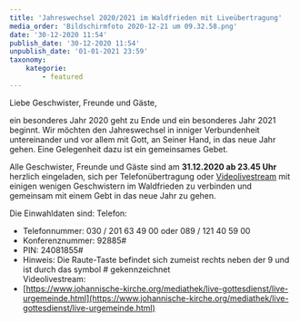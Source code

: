```yaml
---
title: 'Jahreswechsel 2020/2021 im Waldfrieden mit Liveübertragung'
media_order: 'Bildschirmfoto 2020-12-21 um 09.32.58.png'
date: '30-12-2020 11:54'
publish_date: '30-12-2020 11:54'
unpublish_date: '01-01-2021 23:59'
taxonomy:
    kategorie:
        - featured
---
```


Liebe Geschwister, Freunde und Gäste,

ein besonderes Jahr 2020 geht zu Ende und ein besonderes Jahr 2021 beginnt. Wir möchten den Jahreswechsel in inniger Verbundenheit untereinander und vor allem mit Gott, an Seiner Hand, in das neue Jahr gehen. Eine Gelegenheit dazu ist ein gemeinsames Gebet.

Alle Geschwister, Freunde und Gäste sind am **31.12.2020 ab 23.45 Uhr** herzlich eingeladen, sich per Telefonübertragung oder [Videolivestream](https://www.johannische-kirche.org/mediathek/live-gottesdienst/live-urgemeinde.html) mit einigen wenigen Geschwistern im Waldfrieden zu verbinden und gemeinsam mit einem Gebt in das neue Jahr zu gehen.

Die Einwahldaten sind:
Telefon:
* Telefonnummer: 030 / 201 63 49 00 oder 089 / 121 40 59 00
* Konferenznummer: 92885#
* PIN: 24081855#
* Hinweis: Die Raute-Taste befindet sich zumeist rechts neben der 9 und ist durch das symbol # gekennzeichnet<br>
Videolivestream:
* [https://www.johannische-kirche.org/mediathek/live-gottesdienst/live-urgemeinde.html](https://www.johannische-kirche.org/mediathek/live-gottesdienst/live-urgemeinde.html)